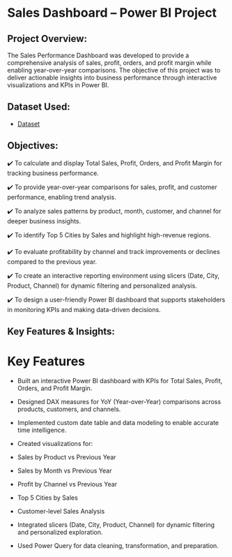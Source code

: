 # Sales Dashboard – Power BI Project
## Project Overview:
The Sales Performance Dashboard was developed to provide a comprehensive analysis of sales, profit, orders, and profit margin while enabling year-over-year comparisons. The objective of this project was to deliver actionable insights into business performance through interactive visualizations and KPIs in Power BI.
## Dataset Used:
- <a href="https://github.com/AishwaryaSatpute29/Sales_Dashboard/blob/main/Sales%20Analysis%20Report.xlsx"> Dataset</a>
## Objectives:
✔️ To calculate and display Total Sales, Profit, Orders, and Profit Margin for tracking business performance.

✔️ To provide year-over-year comparisons for sales, profit, and customer performance, enabling trend analysis.

✔️ To analyze sales patterns by product, month, customer, and channel for deeper business insights.

✔️ To identify Top 5 Cities by Sales and highlight high-revenue regions.

✔️ To evaluate profitability by channel and track improvements or declines compared to the previous year.

✔️ To create an interactive reporting environment using slicers (Date, City, Product, Channel) for dynamic filtering and personalized analysis.

✔️ To design a user-friendly Power BI dashboard that supports stakeholders in monitoring KPIs and making data-driven decisions.

## Key Features & Insights: 
# Key Features

- Built an interactive Power BI dashboard with KPIs for Total Sales, Profit, Orders, and Profit Margin.

- Designed DAX measures for YoY (Year-over-Year) comparisons across products, customers, and channels.

- Implemented custom date table and data modeling to enable accurate time intelligence.

- Created visualizations for:

- Sales by Product vs Previous Year

- Sales by Month vs Previous Year

- Profit by Channel vs Previous Year

- Top 5 Cities by Sales

- Customer-level Sales Analysis

- Integrated slicers (Date, City, Product, Channel) for dynamic filtering and personalized exploration.

- Used Power Query for data cleaning, transformation, and preparation.
